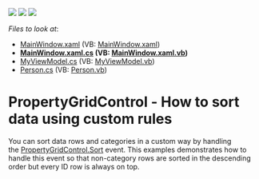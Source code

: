 <!-- default badges list -->
![](https://img.shields.io/endpoint?url=https://codecentral.devexpress.com/api/v1/VersionRange/128655294/22.2.2%2B)
[![](https://img.shields.io/badge/Open_in_DevExpress_Support_Center-FF7200?style=flat-square&logo=DevExpress&logoColor=white)](https://supportcenter.devexpress.com/ticket/details/T617806)
[![](https://img.shields.io/badge/📖_How_to_use_DevExpress_Examples-e9f6fc?style=flat-square)](https://docs.devexpress.com/GeneralInformation/403183)
<!-- default badges end -->
<!-- default file list -->
*Files to look at*:

* [MainWindow.xaml](./CS/PropertyGrid_Sorting/MainWindow.xaml) (VB: [MainWindow.xaml](./VB/PropertyGrid_Sorting/MainWindow.xaml))
* **[MainWindow.xaml.cs](./CS/PropertyGrid_Sorting/MainWindow.xaml.cs) (VB: [MainWindow.xaml.vb](./VB/PropertyGrid_Sorting/MainWindow.xaml.vb))**
* [MyViewModel.cs](./CS/PropertyGrid_Sorting/MyViewModel.cs) (VB: [MyViewModel.vb](./VB/PropertyGrid_Sorting/MyViewModel.vb))
* [Person.cs](./CS/PropertyGrid_Sorting/Person.cs) (VB: [Person.vb](./VB/PropertyGrid_Sorting/Person.vb))
<!-- default file list end -->
# PropertyGridControl - How to sort data using custom rules


You can sort data rows and categories in a custom way by handling the <a href="https://documentation.devexpress.com/WPF/DevExpress.Xpf.PropertyGrid.PropertyGridControl.Sort.event">PropertyGridControl.Sort</a> event. This examples demonstrates how to handle this event so that non-category rows are sorted in the descending order but every ID row is always on top.

<br/>


